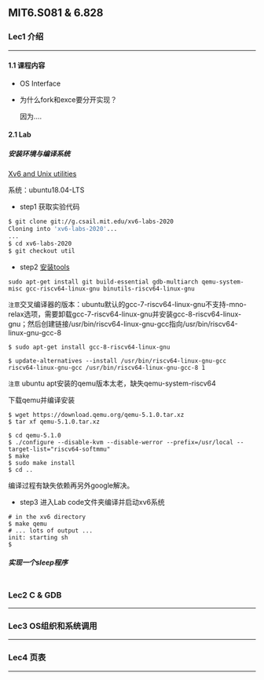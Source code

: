 ## MIT6.S081 & 6.828

### Lec1 介绍

------

#### 1.1 课程内容 

- OS Interface

- 为什么fork和exce要分开实现？

  因为....

#### 2.1 Lab

##### 安装环境与编译系统

[Xv6 and Unix utilities]()

系统：ubuntu18.04-LTS

- step1 获取实验代码

```sh
$ git clone git://g.csail.mit.edu/xv6-labs-2020
Cloning into 'xv6-labs-2020'...
...
$ cd xv6-labs-2020
$ git checkout util
```

- step2 [安装tools](https://pdos.csail.mit.edu/6.828/2020/tools.html)

```shell
sudo apt-get install git build-essential gdb-multiarch qemu-system-misc gcc-riscv64-linux-gnu binutils-riscv64-linux-gnu 
```

`注意`交叉编译器的版本：ubuntu默认的gcc-7-riscv64-linux-gnu不支持-mno-relax选项，需要卸载gcc-7-riscv64-linux-gnu并安装gcc-8-riscv64-linux-gnu；然后创建链接/usr/bin/riscv64-linux-gnu-gcc指向/usr/bin/riscv64-linux-gnu-gcc-8

```shell
$ sudo apt-get install gcc-8-riscv64-linux-gnu
```

```shell
$ update-alternatives --install /usr/bin/riscv64-linux-gnu-gcc riscv64-linux-gnu-gcc /usr/bin/riscv64-linux-gnu-gcc-8 1
```

`注意` ubuntu apt安装的qemu版本太老，缺失qemu-system-riscv64

下载qemu并编译安装

```shell
$ wget https://download.qemu.org/qemu-5.1.0.tar.xz
$ tar xf qemu-5.1.0.tar.xz
```

```shell
$ cd qemu-5.1.0
$ ./configure --disable-kvm --disable-werror --prefix=/usr/local --target-list="riscv64-softmmu"
$ make
$ sudo make install
$ cd ..
```

编译过程有缺失依赖再另外google解决。

- step3 进入Lab code文件夹编译并启动xv6系统

```shell
# in the xv6 directory
$ make qemu
# ... lots of output ...
init: starting sh
$
```

##### 实现一个sleep程序

```c

```

### Lec2 C & GDB

------





### Lec3 OS组织和系统调用

------





### Lec4 页表

------

